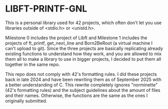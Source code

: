 # LIBFT-PRINTF-GNL
This is a personal library used for 42 projects, which often don't let you use libraries outside of <stdio.h> or <unistd.h>.


Milestone 0 includes the project of Libft and Milestone 1 includes the projects of ft_printf, get_next_line and Born2BeRoot (a virtual machine I can't upload to git). Since the three projects are basically replicating already existing functions to understand how they work, and you are allowed to mix them all to make a library to use in bigger projects, I decided to put them all together in the same repo.


This repo does not comply with 42's formatting rules. I did these projects back in late 2024 and have been rewriting them as of September 2025 with a better understanding of C. This rewrite completely ignores "norminette" (42's formatting rules) and the subject guidelines about the amount of files and their names. Otherwise, the functions are the same as the ones I originally submitted.
